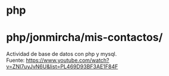 # php

# php/jonmircha/mis-contactos/ 
Actividad de base de datos con php y mysql. <br />
Fuente: https://www.youtube.com/watch?v=ZNI7uyJvN6U&list=PL469D93BF3AE1F84F
